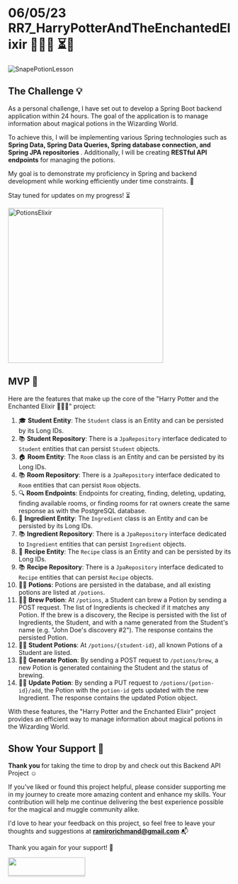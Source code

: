 # 06/05/23 RR7_HarryPotterAndTheEnchantedElixir 🧙‍♂️🧪 ⏳🚧

<img src="https://user-images.githubusercontent.com/122550071/236642164-9442dc6f-1c6f-4332-b548-c03157577a7a.jpg" alt="SnapePotionLesson">

## The Challenge 💡

As a personal challenge, I have set out to develop a Spring Boot backend application within 24 hours. The goal of the application is to manage information about magical potions in the Wizarding World. 

To achieve this, I will be implementing various Spring technologies such as <b> Spring Data, Spring Data Queries, Spring database connection, and Spring JPA repositories </b>. Additionally, I will be creating <b>RESTful API endpoints</b> for managing the potions. 

My goal is to demonstrate my proficiency in Spring and backend development while working efficiently under time constraints. 🎯

Stay tuned for updates on my progress! ⏳

<img src="https://user-images.githubusercontent.com/122550071/236640722-cf2af8bd-a332-4bef-b5c8-16a48a27ecb9.jpg" alt="PotionsElixir" width="350"/>

## MVP 🚀

Here are the features that make up the core of the "Harry Potter and the Enchanted Elixir 🧙‍♂️🧪" project:

1. 🎓 **Student Entity**: The `Student` class is an Entity and can be persisted by its Long IDs. <br>
2. 📚 **Student Repository**: There is a `JpaRepository` interface dedicated to `Student` entities that can persist `Student` objects. <br>
3. 🏠 **Room Entity**: The `Room` class is an Entity and can be persisted by its Long IDs.
4. 📚 **Room Repository**: There is a `JpaRepository` interface dedicated to `Room` entities that can persist `Room` objects.
5. 🔍 **Room Endpoints**: Endpoints for creating, finding, deleting, updating, finding available rooms, or finding rooms for rat owners create the same response as with the PostgreSQL database.
6. 🧪 **Ingredient Entity**: The `Ingredient` class is an Entity and can be persisted by its Long IDs.
7. 📚 **Ingredient Repository**: There is a `JpaRepository` interface dedicated to `Ingredient` entities that can persist `Ingredient` objects.
8. 🍲 **Recipe Entity**: The `Recipe` class is an Entity and can be persisted by its Long IDs.
9. 📚 **Recipe Repository**: There is a `JpaRepository` interface dedicated to `Recipe` entities that can persist `Recipe` objects.
10. 🧙‍♂️ **Potions**: Potions are persisted in the database, and all existing potions are listed at `/potions`.
11. 🧙‍♂️ **Brew Potion**: At `/potions`, a Student can brew a Potion by sending a POST request. The list of Ingredients is checked if it matches any Potion. If the brew is a discovery, the Recipe is persisted with the list of Ingredients, the Student, and with a name generated from the Student's name (e.g. "John Doe's discovery #2"). The response contains the persisted Potion.
12. 🧙‍♂️ **Student Potions**: At `/potions/{student-id}`, all known Potions of a Student are listed.
13. 🧙‍♂️ **Generate Potion**: By sending a POST request to `/potions/brew`, a new Potion is generated containing the Student and the status of brewing.
14. 🧙‍♂️ **Update Potion**: By sending a PUT request to `/potions/{potion-id}/add`, the Potion with the `potion-id` gets updated with the new Ingredient. The response contains the updated Potion object.

With these features, the "Harry Potter and the Enchanted Elixir" project provides an efficient way to manage information about magical potions in the Wizarding World.

<!-- Add BMC --> 

## Show Your Support 🤝

<b> Thank you </b> for taking the time to drop by and check out this Backend API Project ☺️

If you've liked or found this project helpful, please consider supporting me in my journey to create more amazing content and enhance my skills. Your contribution will help me continue delivering the best experience possible for the magical and muggle community alike. 

I'd love to hear your feedback on this project, so feel free to leave your thoughts and suggestions at <b> ramirorichmand@gmail.com </b> 📬

Thank you again for your support! 🙏

<a href="https://www.buymeacoffee.com/ramiro.richmand"><img src="https://www.buymeacoffee.com/assets/img/custom_images/orange_img.png" style="height: 41px !important;width: 174px !important;box-shadow: 0px 3px 2px 0px rgba(190, 190, 190, 0.5) !important;-webkit-box-shadow: 0px 3px 2px 0px rgba(190, 190, 190, 0.5) !important;"  target="_blank"></a>
